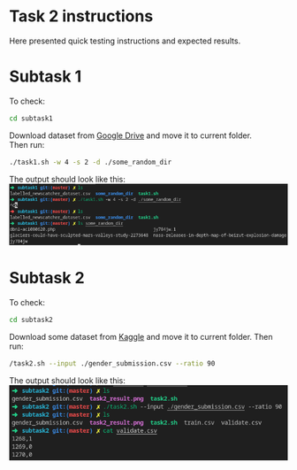# Task 2 instructions

Here presented quick testing instructions and expected results.

# Subtask 1

To check:
```bash
cd subtask1
```
Download dataset from [Google Drive](https://drive.google.com/file/d/1EfRc2RLVdwWlXWz3nDIBEv_EvvOMd9ip/view?usp=sharing) and move it to current folder.<br>
Then run:
```bash
./task1.sh -w 4 -s 2 -d ./some_random_dir
```
The output should look like this:
![task1](./subtask1/task1_result.png)

# Subtask 2

To check:
```bash
cd subtask2
```
Download some dataset from [Kaggle](https://www.kaggle.com/c/titanic/data?select=gender_submission.csv) and move it to current folder.
Then run:
```bash
/task2.sh --input ./gender_submission.csv --ratio 90
```
The output  should look like this:
![task2](./subtask2/task2_result.png)